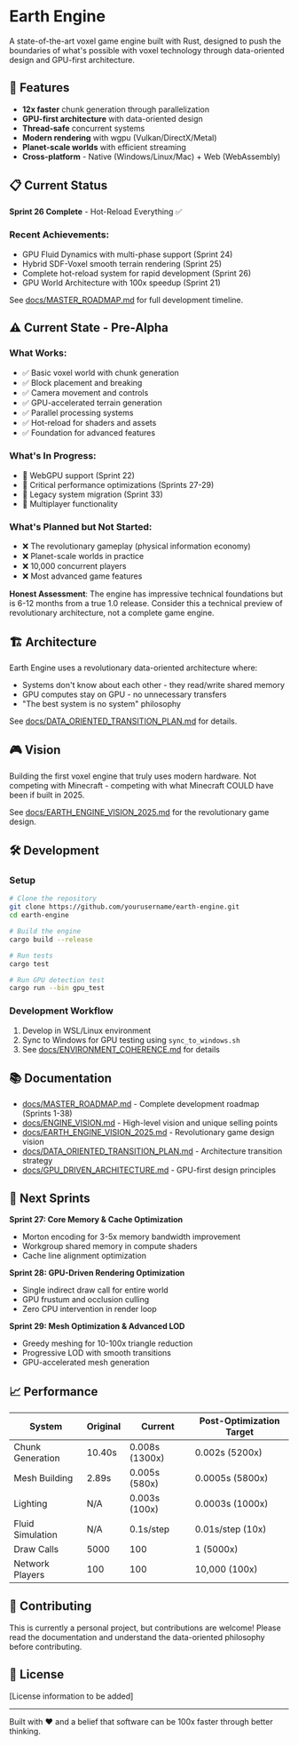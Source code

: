# Earth Engine

A state-of-the-art voxel game engine built with Rust, designed to push the boundaries of what's possible with voxel technology through data-oriented design and GPU-first architecture.

## 🚀 Features

- **12x faster** chunk generation through parallelization
- **GPU-first architecture** with data-oriented design
- **Thread-safe** concurrent systems
- **Modern rendering** with wgpu (Vulkan/DirectX/Metal)
- **Planet-scale worlds** with efficient streaming
- **Cross-platform** - Native (Windows/Linux/Mac) + Web (WebAssembly)

## 📋 Current Status

**Sprint 26 Complete** - Hot-Reload Everything ✅

### Recent Achievements:
- GPU Fluid Dynamics with multi-phase support (Sprint 24)
- Hybrid SDF-Voxel smooth terrain rendering (Sprint 25)
- Complete hot-reload system for rapid development (Sprint 26)
- GPU World Architecture with 100x speedup (Sprint 21)

See [docs/MASTER_ROADMAP.md](docs/MASTER_ROADMAP.md) for full development timeline.

## ⚠️ Current State - Pre-Alpha

### What Works:
- ✅ Basic voxel world with chunk generation
- ✅ Block placement and breaking
- ✅ Camera movement and controls
- ✅ GPU-accelerated terrain generation
- ✅ Parallel processing systems
- ✅ Hot-reload for shaders and assets
- ✅ Foundation for advanced features

### What's In Progress:
- 🚧 WebGPU support (Sprint 22)
- 🚧 Critical performance optimizations (Sprints 27-29)
- 🚧 Legacy system migration (Sprint 33)
- 🚧 Multiplayer functionality

### What's Planned but Not Started:
- ❌ The revolutionary gameplay (physical information economy)
- ❌ Planet-scale worlds in practice
- ❌ 10,000 concurrent players
- ❌ Most advanced game features

**Honest Assessment**: The engine has impressive technical foundations but is 6-12 months from a true 1.0 release. Consider this a technical preview of revolutionary architecture, not a complete game engine.

## 🏗️ Architecture

Earth Engine uses a revolutionary data-oriented architecture where:
- Systems don't know about each other - they read/write shared memory
- GPU computes stay on GPU - no unnecessary transfers
- "The best system is no system" philosophy

See [docs/DATA_ORIENTED_TRANSITION_PLAN.md](docs/DATA_ORIENTED_TRANSITION_PLAN.md) for details.

## 🎮 Vision

Building the first voxel engine that truly uses modern hardware. Not competing with Minecraft - competing with what Minecraft COULD have been if built in 2025.

See [docs/EARTH_ENGINE_VISION_2025.md](docs/EARTH_ENGINE_VISION_2025.md) for the revolutionary game design.

## 🛠️ Development

### Setup
```bash
# Clone the repository
git clone https://github.com/yourusername/earth-engine.git
cd earth-engine

# Build the engine
cargo build --release

# Run tests
cargo test

# Run GPU detection test
cargo run --bin gpu_test
```

### Development Workflow
1. Develop in WSL/Linux environment
2. Sync to Windows for GPU testing using `sync_to_windows.sh`
3. See [docs/ENVIRONMENT_COHERENCE.md](docs/ENVIRONMENT_COHERENCE.md) for details

## 📚 Documentation

- [docs/MASTER_ROADMAP.md](docs/MASTER_ROADMAP.md) - Complete development roadmap (Sprints 1-38)
- [docs/ENGINE_VISION.md](docs/ENGINE_VISION.md) - High-level vision and unique selling points
- [docs/EARTH_ENGINE_VISION_2025.md](docs/EARTH_ENGINE_VISION_2025.md) - Revolutionary game design vision
- [docs/DATA_ORIENTED_TRANSITION_PLAN.md](docs/DATA_ORIENTED_TRANSITION_PLAN.md) - Architecture transition strategy
- [docs/GPU_DRIVEN_ARCHITECTURE.md](docs/GPU_DRIVEN_ARCHITECTURE.md) - GPU-first design principles

## 🎯 Next Sprints

**Sprint 27: Core Memory & Cache Optimization**
- Morton encoding for 3-5x memory bandwidth improvement
- Workgroup shared memory in compute shaders
- Cache line alignment optimization

**Sprint 28: GPU-Driven Rendering Optimization**
- Single indirect draw call for entire world
- GPU frustum and occlusion culling
- Zero CPU intervention in render loop

**Sprint 29: Mesh Optimization & Advanced LOD**
- Greedy meshing for 10-100x triangle reduction
- Progressive LOD with smooth transitions
- GPU-accelerated mesh generation

## 📈 Performance

| System | Original | Current | Post-Optimization Target |
|--------|----------|---------|--------------------------|
| Chunk Generation | 10.40s | 0.008s (1300x) | 0.002s (5200x) |
| Mesh Building | 2.89s | 0.005s (580x) | 0.0005s (5800x) |
| Lighting | N/A | 0.003s (100x) | 0.0003s (1000x) |
| Fluid Simulation | N/A | 0.1s/step | 0.01s/step (10x) |
| Draw Calls | 5000 | 100 | 1 (5000x) |
| Network Players | 100 | 100 | 10,000 (100x) |

## 🤝 Contributing

This is currently a personal project, but contributions are welcome! Please read the documentation and understand the data-oriented philosophy before contributing.

## 📄 License

[License information to be added]

---

Built with ❤️ and a belief that software can be 100x faster through better thinking.